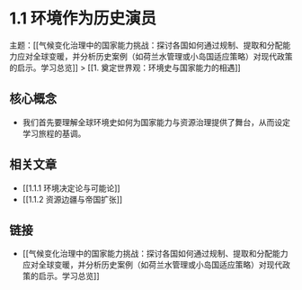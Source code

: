 # 1.1 环境作为历史演员

主题：[[气候变化治理中的国家能力挑战：探讨各国如何通过规制、提取和分配能力应对全球变暖，并分析历史案例（如荷兰水管理或小岛国适应策略）对现代政策的启示。学习总览]] > [[1. 奠定世界观：环境史与国家能力的相遇]]

## 核心概念

- 我们首先要理解全球环境史如何为国家能力与资源治理提供了舞台，从而设定学习旅程的基调。

## 相关文章

- [[1.1.1 环境决定论与可能论]]
- [[1.1.2 资源边疆与帝国扩张]]

## 链接

- [[气候变化治理中的国家能力挑战：探讨各国如何通过规制、提取和分配能力应对全球变暖，并分析历史案例（如荷兰水管理或小岛国适应策略）对现代政策的启示。学习总览]]
